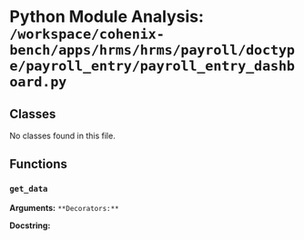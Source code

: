 # Python Module Analysis: `/workspace/cohenix-bench/apps/hrms/hrms/payroll/doctype/payroll_entry/payroll_entry_dashboard.py`

## Classes

No classes found in this file.


## Functions

### `get_data`
**Arguments:** ``
**Decorators:** ``

**Docstring:**
```

```

